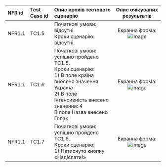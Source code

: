 |NFR id|Test Case id|Опис кроків тестового сценарію|Опис очікуваних результатів|
|:-|:-|:-|:-:|
|NFR1.1 |TC1.5 |Початкові умови: відсутні. <br> Кроки сценарію: відсутні. |Екранна форма: <br> ![image](https://github.com/oleksandrblazhko/eai205-shapovalova/blob/with_labotary_work_8/2-SoftwareDesign/2.8-TestCases/%D1%84%D0%BE%D1%80%D0%BC%D0%B0.drawio.png) |
|NFR1.1 |TC1.6 |Початкові умови: успішно пройдено TC1.5. <br> Кроки сценарію: <br> 1) В поле країна внесено значення Україна <br>2) В поле Інтенсивність внесено значення: 4 <br> В поле Назва внесено Гопак |Екранна форма: <br> ![image](https://github.com/oleksandrblazhko/eai205-shapovalova/blob/with_labotary_work_8/2-SoftwareDesign/2.8-TestCases/%D0%B7%D0%B0%D0%BF%D0%BE%D0%B2%D0%BD%D0%B5%D0%BD%D0%B0%D1%84%D0%BE%D1%80%D0%BC%D0%B0.drawio.png)|
|NFR1.1 |TC1.7 |Початкові умови: успішно пройдено TC1.6. <br> Кроки сценарію: <br> 1) Натиснуто кнопку «Надіслати!» |Екранна форма: <br> ![image](https://github.com/oleksandrblazhko/eai205-shapovalova/blob/with_labotary_work_8/2-SoftwareDesign/2.8-TestCases/%D0%BF%D1%96%D0%B4%D1%82%D0%B2%D0%B5%D1%80%D0%B4%D0%B6%D0%B5%D0%BD%D0%B0%D1%84%D0%BE%D1%80%D0%BC%D0%B0.drawio.png)|
